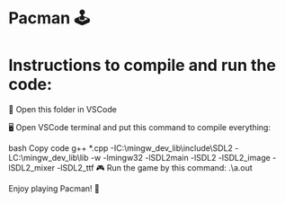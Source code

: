 
# Pacman 🕹️
# Instructions to compile and run the code:
📝 Open this folder in VSCode

🖥️ Open VSCode terminal and put this command to compile everything:

bash
Copy code
g++ *.cpp -IC:\mingw_dev_lib\include\SDL2 -LC:\mingw_dev_lib\lib -w -lmingw32 -lSDL2main -lSDL2 -lSDL2_image -lSDL2_mixer -lSDL2_ttf
🎮 Run the game by this command: .\a.out

Enjoy playing Pacman! 👻
